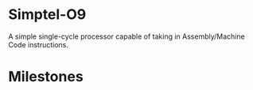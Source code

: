 # Simptel-O9

A simple single-cycle processor capable of taking in Assembly/Machine Code instructions. 

# Milestones
